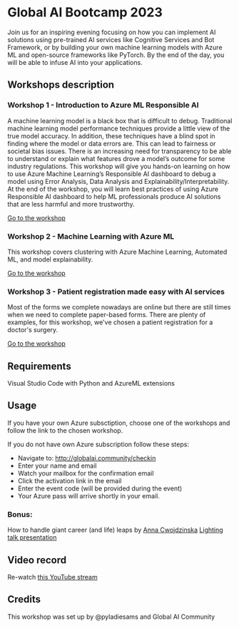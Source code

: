 # Global AI Bootcamp 2023

Join us for an inspiring evening focusing on how you can implement AI solutions using pre-trained AI services like Cognitive Services and Bot Framework, or by building your own machine learning models with Azure ML and open-source frameworks like PyTorch. By the end of the day, you will be able to infuse AI into your applications.

## Workshops description

### Workshop 1 - Introduction to Azure ML Responsible AI

A machine learning model is a black box that is difficult to debug. Traditional machine learning model performance techniques provide a little view of the true model accuracy. In addition, these techniques have a blind spot in finding where the model or data errors are. This can lead to fairness or societal bias issues. There is an increasing need for transparency to be able to understand or explain what features drove a model’s outcome for some industry regulations. This workshop will give you hands-on learning on how to use Azure Machine Learning’s Responsible AI dashboard to debug a model using Error Analysis, Data Analysis and Explainability/Interpretability. At the end of the workshop, you will learn best practices of using Azure Responsible AI dashboard to help ML professionals produce AI solutions that are less harmful and more trustworthy.

[Go to the workshop](https://ruyakubu.github.io/rai-dashboard-workshop/)

### Workshop 2 - Machine Learning with Azure ML

This workshop covers clustering with Azure Machine Learning, Automated ML, and model explainability.

[Go to the workshop](https://sammydeprez.gitbook.io/azure-machine-learning-model-training/)

### Workshop 3 - Patient registration made easy with AI services

Most of the forms we complete nowadays are online but there are still times when we need to complete paper-based forms. There are plenty of examples, for this workshop, we've chosen a patient registration for a doctor's surgery.

[Go to the workshop](https://newpatiente2e.github.io/docs/)

## Requirements
Visual Studio Code with Python and AzureML extensions

## Usage
If you have your own Azure subsctiption, choose one of the workshops and follow the link to the chosen workshop.

If you do not have own Azure subscription follow these steps:
- Navigate to: http://globalai.community/checkin
- Enter your name and email
- Watch your mailbox for the confirmation email
- Click the activation link in the email
- Enter the event code (will be provided during the event)
- Your Azure pass will arrive shortly in your email.

### Bonus: 
How to handle giant career (and life) leaps by [Anna Cwojdzinska](https://cwojdzinska.com/)
[Lighting talk presentation](here)

## Video record
Re-watch [this YouTube stream](https://www.youtube.com/live/6sAAXNrFJuU?feature=share)

## Credits
This workshop was set up by @pyladiesams and Global AI Community

